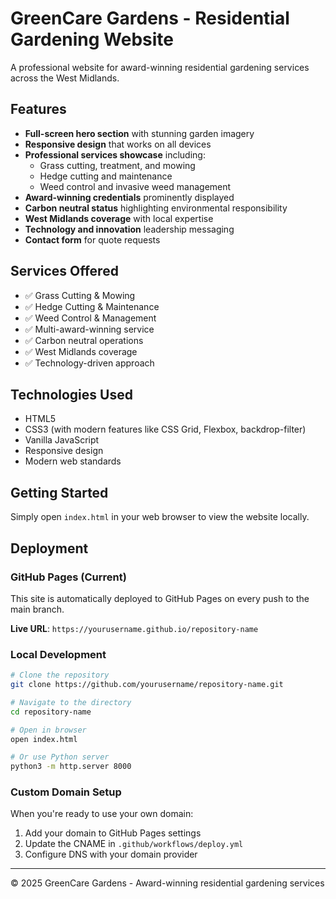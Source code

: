 # GreenCare Gardens - Residential Gardening Website

A professional website for award-winning residential gardening services across the West Midlands.

## Features

- **Full-screen hero section** with stunning garden imagery
- **Responsive design** that works on all devices
- **Professional services showcase** including:
  - Grass cutting, treatment, and mowing
  - Hedge cutting and maintenance
  - Weed control and invasive weed management
- **Award-winning credentials** prominently displayed
- **Carbon neutral status** highlighting environmental responsibility
- **West Midlands coverage** with local expertise
- **Technology and innovation** leadership messaging
- **Contact form** for quote requests

## Services Offered

- ✅ Grass Cutting & Mowing
- ✅ Hedge Cutting & Maintenance  
- ✅ Weed Control & Management
- ✅ Multi-award-winning service
- ✅ Carbon neutral operations
- ✅ West Midlands coverage
- ✅ Technology-driven approach

## Technologies Used

- HTML5
- CSS3 (with modern features like CSS Grid, Flexbox, backdrop-filter)
- Vanilla JavaScript
- Responsive design
- Modern web standards

## Getting Started

Simply open `index.html` in your web browser to view the website locally.

## Deployment

### GitHub Pages (Current)
This site is automatically deployed to GitHub Pages on every push to the main branch.

**Live URL**: `https://yourusername.github.io/repository-name`

### Local Development
```bash
# Clone the repository
git clone https://github.com/yourusername/repository-name.git

# Navigate to the directory
cd repository-name

# Open in browser
open index.html

# Or use Python server
python3 -m http.server 8000
```

### Custom Domain Setup
When you're ready to use your own domain:
1. Add your domain to GitHub Pages settings
2. Update the CNAME in `.github/workflows/deploy.yml`
3. Configure DNS with your domain provider

---

© 2025 GreenCare Gardens - Award-winning residential gardening services
